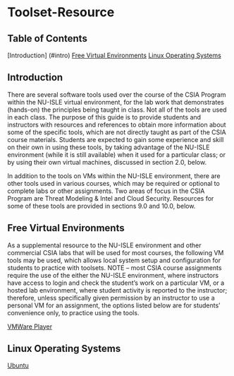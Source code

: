# Toolset-Resource
## Table of Contents


[Introduction] (#intro)
[Free Virtual Environments](#virtual)
[Linux Operating Systems](#Linux)



## Introduction <a name="intro"></a>
There are several software tools used over the course of the CSIA Program within the NU-ISLE virtual environment, for the lab work that demonstrates (hands-on) the principles being taught in class.  Not all of the tools are used in each class.  The purpose of this guide is to provide students and instructors with resources and references to obtain more information about some of the specific tools, which are not directly taught as part of the CSIA course materials.  Students are expected to gain some experience and skill on their own in using these tools, by taking advantage of the NU-ISLE environment (while it is still available) when it used for a particular class; or by using their own virtual machines, discussed in section 2.0, below.

In addition to the tools on VMs within the NU-ISLE environment, there are other tools used in various courses, which may be required or optional to complete labs or other assignments.  Two areas of focus in the CSIA Program are Threat Modeling & Intel and Cloud Security.  Resources for some of these tools are provided in sections 9.0 and 10.0, below.

## Free Virtual Environments <a name="virtual"></a>

As a supplemental resource to the NU-ISLE environment and other commercial CSIA labs that will be used for most courses, the following VM tools may be used, which allows local system setup and configuration for students to practice with toolsets.  NOTE – most CSIA course assignments require the use of the either the NU-ISLE environment, where instructors have access to login and check the student’s work on a particular VM, or a hosted lab environment, where student activity is reported to the instructor; therefore, unless specifically given permission by an instructor to use a personal VM for an assignment, the options listed below are for students’ convenience only, to practice using the tools.

[VMWare Player](http://www.vmware.com/products/player/playerpro-evaluation.html)

## Linux Operating Systems <a name="Linux"></a>

[Ubuntu](http://www.ubuntu.com/) 



